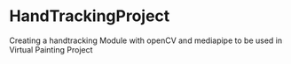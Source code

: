# HandTrackingProject
Creating a handtracking Module with openCV and mediapipe to be used in Virtual Painting Project

